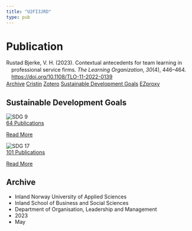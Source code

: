 ```yaml
---
title: "U2FI3JRD"
type: pub
---
```

<h1>Publication</h1>
<article id="csl-bib-container-U2FI3JRD" class="csl-bib-container">
  <div class="csl-bib-body" style="line-height: 1.35; padding-left: 1em; text-indent:-1em;">
  <div class="csl-entry">Rustad Bjerke, V. H. (2023). Contextual antecedents for team learning in professional service firms. <i>The Learning Organization</i>, <i>30</i>(4), 446&#x2013;464. <a href="https://doi.org/10.1108/TLO-11-2022-0139">https://doi.org/10.1108/TLO-11-2022-0139</a></div>
</div>
  <div class="csl-bib-buttons">
    <a href="#taxonomy-article-U2FI3JRD" class="csl-bib-button">Archive</a>
    <a href alt="Cristin URL" class="csl-bib-button">Cristin</a>
    <a href alt="Zotero URL" class="csl-bib-button">Zotero</a>
    <a href="#sdg-article-U2FI3JRD" class="csl-bib-button">Sustainable Development Goals</a>
    <a href="http://ezproxy.inn.no/login?url=https://doi.org/10.1108/TLO-11-2022-0139" class="csl-bib-button">EZproxy</a>
  </div>
  <div id="csl-bib-meta-container-U2FI3JRD"></div>
</article>
<div id="csl-bib-meta-U2FI3JRD" class="csl-bib-meta">
  <article id="sdg-article-U2FI3JRD" class="sdg-article">
    <h1>Sustainable Development Goals</h1>
    <div class="sdg-container"><div id="sdg9" class="sdg">
<img src="{{< params subfolder >}}images/sdg/sdg09_en.png" class="image" alt="SDG 9">
<div class="sdg-overlay">
<a href="{{< params subfolder >}}en/archive/?sdg=9#archive" class="sdg-publication-count"><span>64</span> Publications</a>
<p><a href="https://sdgs.un.org/goals/goal9" class="sdg-read-more">Read More</a></p>
</div>
</div> <div id="sdg17" class="sdg">
<img src="{{< params subfolder >}}images/sdg/sdg17_en.png" class="image" alt="SDG 17">
<div class="sdg-overlay">
<a href="{{< params subfolder >}}en/archive/?sdg=17#archive" class="sdg-publication-count"><span>101</span> Publications</a>
<p><a href="https://sdgs.un.org/goals/goal17" class="sdg-read-more">Read More</a></p>
</div>
</div></div>
  </article>
  <article id="taxonomy-article-U2FI3JRD" class="taxonomy-article">
    <h1>Archive</h1>
    <ul>
      <li>Inland Norway University of Applied Sciences</li>
      <li>Inland School of Business and Social Sciences</li>
      <li>Department of Organisation, Leadership and Management</li>
      <li>2023</li>
      <li>May</li>
    </ul>
  </article>
</div>
